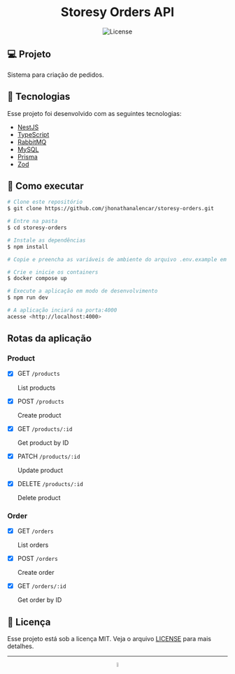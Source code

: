 <h1 align="center">Storesy Orders API</h1>

<p align="center">
  <img alt="License" src="https://img.shields.io/static/v1?label=license&message=MIT&color=ac7c59&labelColor=4b2428">
</p>

## 💻 Projeto

Sistema para criação de pedidos.

## 🧪 Tecnologias

Esse projeto foi desenvolvido com as seguintes tecnologias:

- [NestJS](https://nestjs.com/)
- [TypeScript](https://www.typescriptlang.org/)
- [RabbitMQ](https://www.rabbitmq.com/)
- [MySQL](https://www.mysql.com/)
- [Prisma](https://www.prisma.io/)
- [Zod](https://zod.dev/)

## 🚀 Como executar

```bash
# Clone este repositório
$ git clone https://github.com/jhonathanalencar/storesy-orders.git

# Entre na pasta
$ cd storesy-orders

# Instale as dependências
$ npm install

# Copie e preencha as variáveis de ambiente do arquivo .env.example em um arquivo .env

# Crie e inicie os containers
$ docker compose up

# Execute a aplicação em modo de desenvolvimento
$ npm run dev

# A aplicação inciará na porta:4000
acesse <http://localhost:4000>
```

## Rotas da aplicação

### Product

- [x] GET `/products`

  List products

- [x] POST `/products`

  Create product

- [x] GET `/products/:id`

  Get product by ID

- [x] PATCH `/products/:id`

  Update product

- [x] DELETE `/products/:id`

  Delete product

### Order

- [x] GET `/orders`

  List orders

- [x] POST `/orders`

  Create order

- [x] GET `/orders/:id`

  Get order by ID

## 📝 Licença

Esse projeto está sob a licença MIT. Veja o arquivo [LICENSE](LICENSE) para mais detalhes.

---

<p align="center">
  <img src="https://user-images.githubusercontent.com/87830705/254344973-58fb1280-be15-4847-95bd-c99236abdb4b.png" width="5%">
</p>
